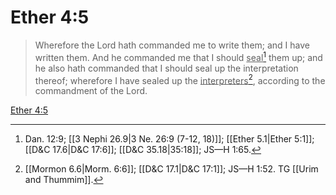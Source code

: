 # Ether 4:5

> Wherefore the Lord hath commanded me to write them; and I have written them. And he commanded me that I should <u>seal</u>[^a] them up; and he also hath commanded that I should seal up the interpretation thereof; wherefore I have sealed up the <u>interpreters</u>[^b], according to the commandment of the Lord.

[Ether 4:5](https://www.churchofjesuschrist.org/study/scriptures/bofm/ether/4?lang=eng&id=p5#p5)


[^a]: Dan. 12:9; [[3 Nephi 26.9|3 Ne. 26:9 (7-12, 18)]]; [[Ether 5.1|Ether 5:1]]; [[D&C 17.6|D&C 17:6]]; [[D&C 35.18|35:18]]; JS—H 1:65.
[^b]: [[Mormon 6.6|Morm. 6:6]]; [[D&C 17.1|D&C 17:1]]; JS—H 1:52. TG [[Urim and Thummim]].
